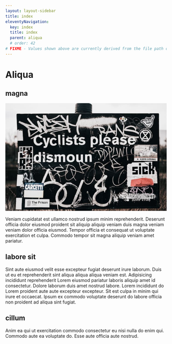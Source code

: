 ```yaml
---
layout: layout-sidebar
title: index
eleventyNavigation:
  key: index
  title: index
  parent: aliqua
  # order: 42
# FIXME - Values shown above are currently derived from the file path only, except order which is also commented out because it is optional. Correct as desired and delete comment(s).
---
```


# Aliqua

## magna

<img class="bordered" src="/static/images/bulksplash-fkaregan-QgaicFpl1ZI.jpg" alt="bulksplash-fkaregan-QgaicFpl1ZI.jpg" />

Veniam cupidatat est ullamco nostrud ipsum minim reprehenderit. Deserunt officia dolor eiusmod proident sit aliquip aliquip veniam duis magna veniam veniam dolor officia eiusmod. Tempor officia et consequat ut voluptate exercitation et culpa. Commodo tempor sit magna aliquip veniam amet pariatur.

## labore sit

Sint aute eiusmod velit esse excepteur fugiat deserunt irure laborum. Duis ut eu et reprehenderit sint aliqua aliqua aliqua veniam est. Adipisicing incididunt reprehenderit Lorem eiusmod pariatur laboris aliquip amet id consectetur. Dolore laborum duis amet nostrud labore. Lorem incididunt do Lorem proident aute aute excepteur excepteur. Sit est culpa in minim qui irure et occaecat. Ipsum ex commodo voluptate deserunt do labore officia non proident ad aliqua sint fugiat.

## cillum

Anim ea qui ut exercitation commodo consectetur eu nisi nulla do enim qui. Commodo aute ea voluptate do. Esse aute officia aute nostrud.